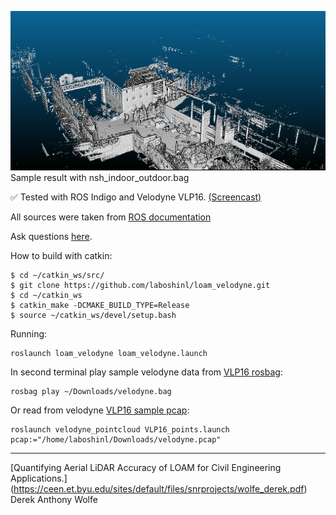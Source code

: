 ![Screenshot](/capture.bmp)
Sample result with nsh_indoor_outdoor.bag

:white_check_mark: Tested with ROS Indigo and Velodyne VLP16. [(Screencast)](https://youtu.be/o1cLXY-Es54)

All sources were taken from [ROS documentation](http://docs.ros.org/indigo/api/loam_velodyne/html/files.html)

Ask questions [here](https://github.com/laboshinl/loam_velodyne/issues/3).

How to build with catkin:

```
$ cd ~/catkin_ws/src/
$ git clone https://github.com/laboshinl/loam_velodyne.git
$ cd ~/catkin_ws
$ catkin_make -DCMAKE_BUILD_TYPE=Release 
$ source ~/catkin_ws/devel/setup.bash
```

Running:
```
roslaunch loam_velodyne loam_velodyne.launch
```

In second terminal play sample velodyne data from [VLP16 rosbag](https://db.tt/t2r39mjZ):
```
rosbag play ~/Downloads/velodyne.bag 
```

Or read from velodyne [VLP16 sample pcap](https://midas3.kitware.com/midas/folder/12979):
```
roslaunch velodyne_pointcloud VLP16_points.launch pcap:="/home/laboshinl/Downloads/velodyne.pcap"
```

---
[Quantifying Aerial LiDAR Accuracy of LOAM for Civil Engineering Applications.] (https://ceen.et.byu.edu/sites/default/files/snrprojects/wolfe_derek.pdf) Derek Anthony Wolfe
